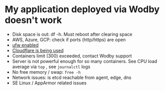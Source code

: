 # My application deployed via Wodby doesn't work

* Disk space is out: df -h. Must reboot after clearing space
* AWS, Azure, GCP: check if ports (http/https) are open
* [ufw enabled](/infrastructure/ufw.html)
* [Cloudflare is being used](/infrastructure/cloudflare.html)
* Containers limit (300) exceeded, contact Wodby support
* Server is not powerful enough for so many containers. See CPU load average via `top` , see `journalctl` logs
* No free memory / swap: `free -h`
* Network issues: is etcd reachable from agent, edge, dns
* SE Linux / AppArmor related issues
